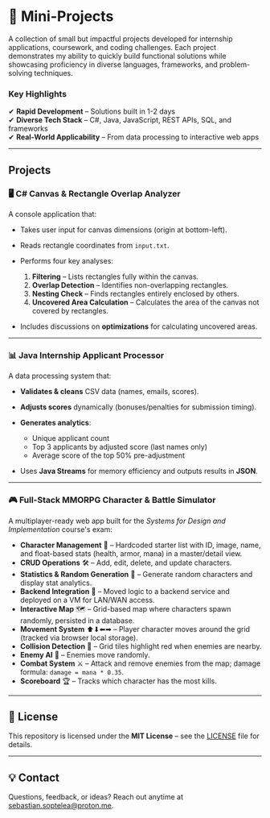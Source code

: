 # 🌟 Mini-Projects

A collection of small but impactful projects developed for internship applications, coursework, and coding challenges. Each project demonstrates my ability to quickly build functional solutions while showcasing proficiency in diverse languages, frameworks, and problem-solving techniques.

### Key Highlights

✔ **Rapid Development** – Solutions built in 1-2 days  
✔ **Diverse Tech Stack** – C#, Java, JavaScript, REST APIs, SQL, and frameworks  
✔ **Real-World Applicability** – From data processing to interactive web apps  

---

## Projects

### 🖥️ C# Canvas & Rectangle Overlap Analyzer

A console application that:

* Takes user input for canvas dimensions (origin at bottom-left).
* Reads rectangle coordinates from `input.txt`.
* Performs four key analyses:

  1. **Filtering** – Lists rectangles fully within the canvas.
  2. **Overlap Detection** – Identifies non-overlapping rectangles.
  3. **Nesting Check** – Finds rectangles entirely enclosed by others.
  4. **Uncovered Area Calculation** – Calculates the area of the canvas not covered by rectangles.
* Includes discussions on **optimizations** for calculating uncovered areas.

---

### 📊 Java Internship Applicant Processor

A data processing system that:

* **Validates & cleans** CSV data (names, emails, scores).
* **Adjusts scores** dynamically (bonuses/penalties for submission timing).
* **Generates analytics**:

  * Unique applicant count
  * Top 3 applicants by adjusted score (last names only)
  * Average score of the top 50% pre-adjustment
* Uses **Java Streams** for memory efficiency and outputs results in **JSON**.

---

### 🎮 Full-Stack MMORPG Character & Battle Simulator

A multiplayer-ready web app built for the *Systems for Design and Implementation* course's exam:

* **Character Management** 🧙 – Hardcoded starter list with ID, image, name, and float-based stats (health, armor, mana) in a master/detail view.
* **CRUD Operations** 🛠️ – Add, edit, delete, and update characters.
* **Statistics & Random Generation** 🎲 – Generate random characters and display stat analytics.
* **Backend Integration** 🔄 – Moved logic to a backend service and deployed on a VM for LAN/WAN access.
* **Interactive Map** 🗺️ – Grid-based map where characters spawn randomly, persisted in a database.
* **Movement System** ⬆⬇⬅➡ – Player character moves around the grid (tracked via browser local storage).
* **Collision Detection** 🚨 – Grid tiles highlight red when enemies are nearby.
* **Enemy AI** 🤖 – Enemies move randomly.
* **Combat System** ⚔️ – Attack and remove enemies from the map; damage formula: `damage = mana * 0.35`.
* **Scoreboard** 🏆 – Tracks which character has the most kills.

---

## 📜 License

This repository is licensed under the **MIT License** – see the [LICENSE](LICENSE) file for details.

---

## 💡 Contact

Questions, feedback, or ideas? Reach out anytime at [sebastian.soptelea@proton.me](mailto:sebastian.soptelea@proton.me).
